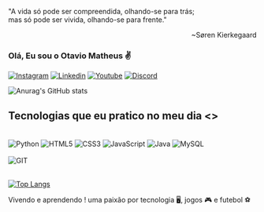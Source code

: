 "A vida só pode ser compreendida, olhando-se para trás;<br/>
mas só pode ser vivida, olhando-se para frente." <br/>
           <div style="text-align: right;"> ~Søren Kierkegaard </div> 


### Olá, Eu sou o Otavio Matheus ✌️

[![Instagram](https://img.shields.io/badge/Instagram-E4405F?style=for-the-badge&logo=instagram&logoColor=white
)](https://www.instagram.com/matheus_tavio/)
[![Linkedin](https://img.shields.io/badge/LinkedIn-0077B5?style=for-the-badge&logo=linkedin&logoColor=white
)](https://www.linkedin.com/in/otavio-matheus-adm/)
[![Youtube](https://img.shields.io/badge/YouTube-FF0000?style=for-the-badge&logo=youtube&logoColor=white
)](https://www.youtube.com/channel/UCucUZODSU4U2EPB2ax7TY4A)
[![Discord](https://img.shields.io/badge/Discord-7289DA?style=for-the-badge&logo=discord&logoColor=whit
)](https://discord.com/channels/@me/)

![Anurag's GitHub stats](https://github-readme-stats.vercel.app/api?username=otaviomatheus07&show_icons=true&theme=radical)

## Tecnologias que eu pratico no meu dia <>
<div style="display: Inline_block"><br/>
<img align="center" alt="Python" src="https://img.shields.io/badge/Python-3776AB?style=for-the-badge&logo=python&logoColor=white" />
<img align="center" alt="HTML5" src="https://img.shields.io/badge/HTML5-E34F26?style=for-the-badge&logo=html5&logoColor=white" />
<img align="center" alt="CSS3" src="https://img.shields.io/badge/CSS3-1572B6?style=for-the-badge&logo=css3&logoColor=white" />
<img align="center" alt="JavaScript" src="https://img.shields.io/badge/JavaScript-F7DF1E?style=for-the-badge&logo=javascript&logoColor=black" />
<img align="center" alt="Java" src="https://img.shields.io/badge/Java-ED8B00?style=for-the-badge&logo=java&logoColor=white" />
<img align="center" alt="MySQL" src="https://img.shields.io/badge/MySQL-00000F?style=for-the-badge&logo=mysql&logoColor=white" /><br/>
<br/><img align="center" alt="GIT" src="https://img.shields.io/badge/GIT-E44C30?style=for-the-badge&logo=git&logoColor=white" /><br/>
</div><br/>

[![Top Langs](https://github-readme-stats.vercel.app/api/top-langs/?username=)](https://github.com/anuraghazra/github-readme-stats)

Vivendo e aprendendo ! uma paixão por tecnologia 🖥️, jogos 🎮 e futebol ⚽
